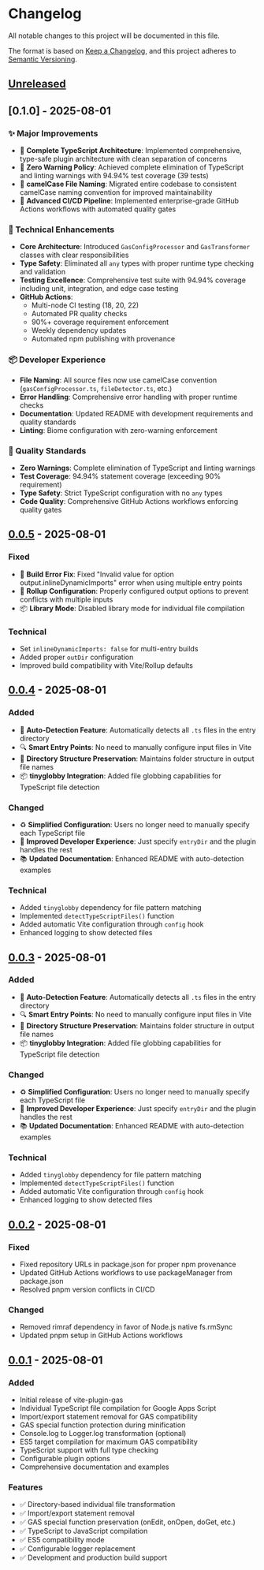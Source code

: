 # Changelog

All notable changes to this project will be documented in this file.

The format is based on [Keep a Changelog](https://keepachangelog.com/en/1.0.0/),
and this project adheres to [Semantic Versioning](https://semver.org/spec/v2.0.0.html).

## [Unreleased]

## [0.1.0] - 2025-08-01

### ✨ Major Improvements
- 🚀 **Complete TypeScript Architecture**: Implemented comprehensive, type-safe plugin architecture with clean separation of concerns
- 🧪 **Zero Warning Policy**: Achieved complete elimination of TypeScript and linting warnings with 94.94% test coverage (39 tests)
- 📝 **camelCase File Naming**: Migrated entire codebase to consistent camelCase naming convention for improved maintainability
- 🤖 **Advanced CI/CD Pipeline**: Implemented enterprise-grade GitHub Actions workflows with automated quality gates

### 🔧 Technical Enhancements
- **Core Architecture**: Introduced `GasConfigProcessor` and `GasTransformer` classes with clear responsibilities
- **Type Safety**: Eliminated all `any` types with proper runtime type checking and validation
- **Testing Excellence**: Comprehensive test suite with 94.94% coverage including unit, integration, and edge case testing
- **GitHub Actions**:
  - Multi-node CI testing (18, 20, 22)
  - Automated PR quality checks
  - 90%+ coverage requirement enforcement  
  - Weekly dependency updates
  - Automated npm publishing with provenance

### 📦 Developer Experience
- **File Naming**: All source files now use camelCase convention (`gasConfigProcessor.ts`, `fileDetector.ts`, etc.)
- **Error Handling**: Comprehensive error handling with proper runtime checks
- **Documentation**: Updated README with development requirements and quality standards
- **Linting**: Biome configuration with zero-warning enforcement

### 🎯 Quality Standards
- **Zero Warnings**: Complete elimination of TypeScript and linting warnings
- **Test Coverage**: 94.94% statement coverage (exceeding 90% requirement)  
- **Type Safety**: Strict TypeScript configuration with no `any` types
- **Code Quality**: Comprehensive GitHub Actions workflows enforcing quality gates

## [0.0.5] - 2025-08-01

### Fixed
- 🐛 **Build Error Fix**: Fixed "Invalid value for option output.inlineDynamicImports" error when using multiple entry points
- 🔧 **Rollup Configuration**: Properly configured output options to prevent conflicts with multiple inputs
- 📦 **Library Mode**: Disabled library mode for individual file compilation

### Technical
- Set `inlineDynamicImports: false` for multi-entry builds
- Added proper `outDir` configuration
- Improved build compatibility with Vite/Rollup defaults

## [0.0.4] - 2025-08-01

### Added  
- 🚀 **Auto-Detection Feature**: Automatically detects all `.ts` files in the entry directory
- 🔍 **Smart Entry Points**: No need to manually configure input files in Vite
- 📁 **Directory Structure Preservation**: Maintains folder structure in output file names
- 📦 **tinyglobby Integration**: Added file globbing capabilities for TypeScript file detection

### Changed
- ♻️ **Simplified Configuration**: Users no longer need to manually specify each TypeScript file
- 🎯 **Improved Developer Experience**: Just specify `entryDir` and the plugin handles the rest
- 📚 **Updated Documentation**: Enhanced README with auto-detection examples

### Technical
- Added `tinyglobby` dependency for file pattern matching
- Implemented `detectTypeScriptFiles()` function
- Added automatic Vite configuration through `config` hook
- Enhanced logging to show detected files

## [0.0.3] - 2025-08-01

### Added  
- 🚀 **Auto-Detection Feature**: Automatically detects all `.ts` files in the entry directory
- 🔍 **Smart Entry Points**: No need to manually configure input files in Vite
- 📁 **Directory Structure Preservation**: Maintains folder structure in output file names
- 📦 **tinyglobby Integration**: Added file globbing capabilities for TypeScript file detection

### Changed
- ♻️ **Simplified Configuration**: Users no longer need to manually specify each TypeScript file
- 🎯 **Improved Developer Experience**: Just specify `entryDir` and the plugin handles the rest
- 📚 **Updated Documentation**: Enhanced README with auto-detection examples

### Technical
- Added `tinyglobby` dependency for file pattern matching
- Implemented `detectTypeScriptFiles()` function
- Added automatic Vite configuration through `config` hook
- Enhanced logging to show detected files

## [0.0.2] - 2025-08-01

### Fixed
- Fixed repository URLs in package.json for proper npm provenance
- Updated GitHub Actions workflows to use packageManager from package.json
- Resolved pnpm version conflicts in CI/CD

### Changed
- Removed rimraf dependency in favor of Node.js native fs.rmSync
- Updated pnpm setup in GitHub Actions workflows

## [0.0.1] - 2025-08-01

### Added
- Initial release of vite-plugin-gas
- Individual TypeScript file compilation for Google Apps Script
- Import/export statement removal for GAS compatibility
- GAS special function protection during minification
- Console.log to Logger.log transformation (optional)
- ES5 target compilation for maximum GAS compatibility
- TypeScript support with full type checking
- Configurable plugin options
- Comprehensive documentation and examples

### Features
- ✅ Directory-based individual file transformation
- ✅ Import/export statement removal
- ✅ GAS special function preservation (onEdit, onOpen, doGet, etc.)
- ✅ TypeScript to JavaScript compilation
- ✅ ES5 compatibility mode
- ✅ Configurable logger replacement
- ✅ Development and production build support

[Unreleased]: https://github.com/11gather11/vite-plugin-gas/compare/v0.0.5...HEAD
[0.0.5]: https://github.com/11gather11/vite-plugin-gas/releases/tag/v0.0.5
[0.0.4]: https://github.com/11gather11/vite-plugin-gas/releases/tag/v0.0.4
[0.0.3]: https://github.com/11gather11/vite-plugin-gas/releases/tag/v0.0.3
[0.0.2]: https://github.com/11gather11/vite-plugin-gas/releases/tag/v0.0.2
[0.0.1]: https://github.com/11gather11/vite-plugin-gas/releases/tag/v0.0.1
